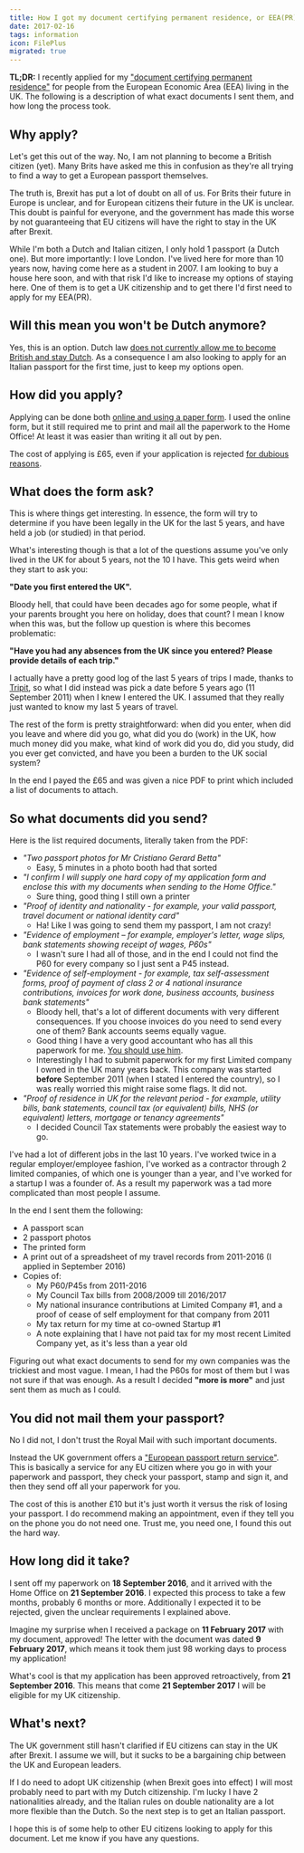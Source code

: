 ```yaml
---
title: How I got my document certifying permanent residence, or EEA(PR)
date: 2017-02-16
tags: information
icon: FilePlus
migrated: true
---
```


<Message> __TL;DR:__ I recently applied for my ["document certifying permanent residence"](https://www.gov.uk/government/publications/apply-for-a-document-certifying-permanent-residence-or-permanent-residence-card-form-eea-pr) for people from the European Economic Area (EEA) living in the UK. The following is a description of what exact documents I sent them, and how long the process took. </Message>

## Why apply?

Let's get this out of the way. No, I am not planning to become a British citizen (yet). Many Brits have asked me this in confusion as they're all trying to find a way to get a European passport themselves.

The truth is, Brexit has put a lot of doubt on all of us. For Brits their future in Europe is unclear, and for European citizens their future in the UK is unclear. This doubt is painful for everyone, and the government has made this worse by not guaranteeing that EU citizens will have the right to stay in the UK after Brexit.

While I'm both a Dutch and Italian citizen, I only hold 1 passport (a Dutch one). But more importantly: I love London. I've lived here for more than 10 years now, having come here as a student in 2007. I am looking to buy a house here soon, and with that risk I'd like to increase my options of staying here. One of them is to get a UK citizenship and to get there I'd first need to apply for my EEA(PR).

## Will this mean you won't be Dutch anymore?

Yes, this is an option. Dutch law [does not currently allow me to become British and stay Dutch](https://www.rijksoverheid.nl/onderwerpen/nederlandse-nationaliteit/inhoud/nederlandse-nationaliteit-verliezen). As a consequence I am also looking to apply for an Italian passport for the first time, just to keep my options open.

## How did you apply?

Applying can be done both [online and using a paper form](https://visas-immigration.service.gov.uk/product/eea-pr). I used the online form, but it still required me to print and mail all the paperwork to the Home Office! At least it was easier than writing it all out by pen.

The cost of applying is £65, even if your application is rejected [for dubious reasons](https://www.theguardian.com/politics/2016/dec/28/dutch-woman-with-two-british-children-told-to-leave-uk-after-24-years).

## What does the form ask?

This is where things get interesting. In essence, the form will try to determine if you have been legally in the UK for the last 5 years, and have held a job (or studied) in that period.

What's interesting though is that a lot of the questions assume you've only lived in the UK for about 5 years, not the 10 I have. This gets weird when they start to ask you:

__"Date you first entered the UK".__

Bloody hell, that could have been decades ago for some people, what if your parents brought you here on holiday, does that count? I mean I know when this was, but the follow up question is where this becomes problematic:

__"Have you had any absences from the UK since you entered? Please provide details of each trip."__

I actually have a pretty good log of the last 5 years of trips I made, thanks to [Tripit](http://tripit.com/), so what I did instead was pick a date before 5 years ago (11 September 2011) when I knew I entered the UK. I assumed that they really just wanted to know my last 5 years of travel.

The rest of the form is pretty straightforward: when did you enter, when did you leave and where did you go, what did you do (work) in the UK, how much money did you make, what kind of work did you do, did you study, did you ever get convicted, and have you been a burden to the UK social system?

In the end I payed the £65 and was given a nice PDF to print which included a list of documents to attach.

## So what documents did you send?

Here is the list required documents, literally taken from the PDF:

* _"Two passport photos for Mr Cristiano Gerard Betta"_
  * Easy, 5 minutes in a photo booth had that sorted
* _"I confirm I will supply one hard copy of my application form and enclose this with my documents when sending to the Home Office."_
  * Sure thing, good thing I still own a printer
* _"Proof of identity and nationality - for example, your valid passport, travel document or national identity card"_
  * Ha! Like I was going to send them my passport, I am not crazy!
* _"Evidence of employment – for example, employer's letter, wage slips, bank statements showing receipt of wages, P60s"_
  * I wasn't sure I had all of those, and in the end I could not find the P60 for every company so I just sent a P45 instead.
* _"Evidence of self-employment - for example, tax self-assessment forms, proof of payment of class 2 or 4 national insurance contributions, invoices for work done, business accounts, business bank statements"_
  * Bloody hell, that's a lot of different documents with very different consequences. If you choose invoices do you need to send every one of them? Bank accounts seems equally vague.
  * Good thing I have a very good accountant who has all this paperwork for me. [You should use him](https://www.proactive.uk.net/).
  * Interestingly I had to submit paperwork for my first Limited company I owned in the UK many years back. This company was started __before__ September 2011 (when I stated I entered the country), so I was really worried this might raise some flags. It did not.
* _"Proof of residence in UK for the relevant period - for example, utility bills, bank statements, council tax (or equivalent) bills, NHS (or equivalent) letters, mortgage or tenancy agreements"_
  * I decided Council Tax statements were probably the easiest way to go.

I've had a lot of different jobs in the last 10 years. I've worked twice in a regular employer/employee fashion, I've worked as a contractor through 2 limited companies, of which one is younger than a year, and I've worked for a startup I was a founder of. As a result my paperwork was a tad more complicated than most people I assume.

In the end I sent them the following:

* A passport scan
* 2 passport photos
* The printed form
* A print out of a spreadsheet of my travel records from 2011-2016 (I applied in September 2016)
* Copies of:
  * My P60/P45s from 2011-2016
  * My Council Tax bills from 2008/2009 till 2016/2017
  * My national insurance contributions at Limited Company #1, and a proof of cease of self employment for that company from 2011
  * My tax return for my time at co-owned Startup #1
  * A note explaining that I have not paid tax for my most recent Limited Company yet, as it's less than a year old

Figuring out what exact documents to send for my own companies was the trickiest and most vague. I mean, I had the P60s for most of them but I was not sure if that was enough. As a result I decided __"more is more"__ and just sent them as much as I could.

## You did not mail them your passport?

No I did not, I don't trust the Royal Mail with such important documents.

Instead the UK government offers a ["European passport return service"](https://www.gov.uk/government/publications/european-passport-return-service-greater-london). This is basically a service for any EU citizen where you go in with your paperwork and passport, they check your passport, stamp and sign it, and then they send off all your paperwork for you.

The cost of this is another £10 but it's just worth it versus the risk of losing your passport. I do recommend making an appointment, even if they tell you on the phone you do not need one. Trust me, you need one, I found this out the hard way.

## How long did it take?

I sent off my paperwork on __18 September 2016__, and it arrived with the Home Office on __21 September 2016__. I expected this process to take a few months, probably 6 months or more. Additionally I expected it to be rejected, given the unclear requirements I explained above.

Imagine my surprise when I received a package on __11 February 2017__ with my document, approved! The letter with the document was dated __9 February 2017__, which means it took them just 98 working days to process my application!

What's cool is that my application has been approved retroactively, from __21 September 2016__. This means that come __21 September 2017__ I will be eligible for my UK citizenship.

## What's next?

The UK government still hasn't clarified if EU citizens can stay in the UK after Brexit. I assume we will, but it sucks to be a bargaining chip between the UK and European leaders.

If I do need to adopt UK citizenship (when Brexit goes into effect) I will most probably need to part with my Dutch citizenship. I'm lucky I have 2 nationalities already, and the Italian rules on double nationality are a lot more flexible than the Dutch. So the next step is to get an Italian passport.

I hope this is of some help to other EU citizens looking to apply for this document. Let me know if you have any questions.
